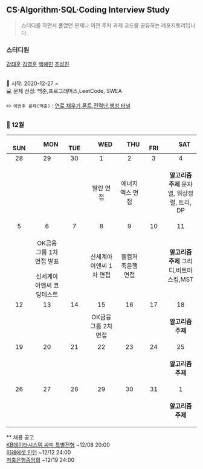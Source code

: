## CS·Algorithm·SQL·Coding Interview Study
<blockquote>스터디를 하면서 풀었던 문제나 이전 주차 과제 코드를 공유하는 레포지토리입니다.</blockquote>

### 스터디원

[강태훈](https://github.com/shuttlecock0) [김영훈](https://github.com/kim0hoon) [백혜민](https://github.com/HyeminBaek) [조성진](https://github.com/noel7781)

<br> 📌 시작: 2020-12-27 ~
<br> 💻 문제 선정: 백준,프로그래머스,LeetCode, SWEA

✏️ `이번주 문제(백준)` : [연료 채우기](https://www.acmicpc.net/problem/1826),[폰트](https://www.acmicpc.net/problem/9997),[전력난](https://www.acmicpc.net/problem/6497),[행성 터널](https://www.acmicpc.net/problem/2887)

<h3> 📅 12월 </h3>


|　  SUN　  |　  MON　  |　  TUE　  |　  WED　  |　  THU　  |　  FRI　  |　  SAT　  |
|:---:|:---:|:---:|:---:|:---:|:---:|:---:|
|   28   |   29   |   30   |   1   |   2   |   3   |   4   |
||||발란 면접|에너지엑스 면접||<p><b>알고리즘 주제</b> 문자열, 위상정렬, 트리, DP</p>|
|   5   |   6   |   7   |   8   |   9   |   10   |   11   |
||<p>OK금융그룹 1차 면접 발표</p>신세계아이앤씨 코딩테스트||신세계아이앤씨 1차 면접|웰컴저축은행 면접||<p><b>알고리즘 주제</b> 그리디,비트마스킹,MST</p>|
|   12   |   13   |   14   |   15   |   16   |   17   |   18   |
||||OK금융그룹 2차 면접|||<p><b>알고리즘 주제</b> </p>|
|   19   |   20   |   21   |   22   |   23   |   24   |   25   |
|||||||<p><b>알고리즘 주제</b> </p>|
|   26   |   27   |   28   |   29   |   30   |   31   |   1   |
|||||||<p><b>알고리즘 주제</b> </p>|

** 채용 공고
<br>[KB데이타시스템 싸피 특별전형](https://kbds.recruiter.co.kr/app/jobnotice/view?systemKindCode=MRS2&jobnoticeSn=79306) ~12/08 20:00
<br>[미래에셋 인턴](http://fs.miraeasset.com/recruit/view.do) ~12/12 24:00
<br>[저축은행중앙회](https://fsb.incruit.com/hire/viewhire.asp?projectid=104) ~12/19 24:00
